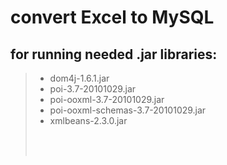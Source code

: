 # convert Excel to MySQL #

## for running needed .jar libraries: ##
> - dom4j-1.6.1.jar <br />
> - poi-3.7-20101029.jar <br />
> - poi-ooxml-3.7-20101029.jar <br />
> - poi-ooxml-schemas-3.7-20101029.jar <br />
> - xmlbeans-2.3.0.jar <br />
> <br />
> <br />
> 